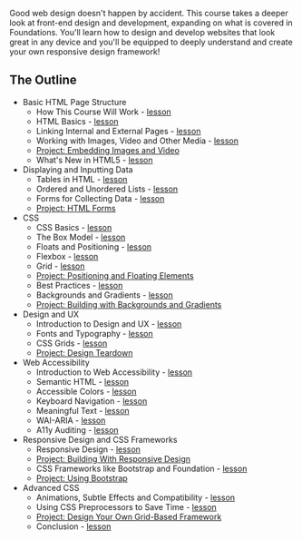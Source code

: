 Good web design doesn't happen by accident. This course takes a deeper look at front-end design and development, expanding on what is covered in Foundations. You'll learn how to design and develop websites that look great in any device and you'll be equipped to deeply understand and create your own responsive design framework!

## The Outline

- Basic HTML Page Structure
  - How This Course Will Work - [lesson](introduction.md)
  - HTML Basics - [lesson](html5_basics.md)
  - Linking Internal and External Pages - [lesson](links.md)
  - Working with Images, Video and Other Media - [lesson](images.md)
  - [Project: Embedding Images and Video](project_media.md)
  - What's New in HTML5 - [lesson](new_html5.md)
- Displaying and Inputting Data
  - Tables in HTML - [lesson](tables.md)
  - Ordered and Unordered Lists - [lesson](lists.md)
  - Forms for Collecting Data - [lesson](html_forms.md)
  - [Project: HTML Forms](project_html_forms.md)
- CSS
  - CSS Basics - [lesson](css_basics.md)
  - The Box Model - [lesson](box_model.md)
  - Floats and Positioning - [lesson](floats_positioning.md)
  - Flexbox - [lesson](flexbox_layout.md)
  - Grid - [lesson](grid_layout.md)
  - [Project: Positioning and Floating Elements](project_positioning.md)
  - Best Practices - [lesson](best_practices.md)
  - Backgrounds and Gradients - [lesson](backgrounds.md)
  - [Project: Building with Backgrounds and Gradients](project_backgrounds.md)
- Design and UX
  - Introduction to Design and UX - [lesson](design_ux.md)
  - Fonts and Typography - [lesson](typography.md)
  - CSS Grids - [lesson](css_grids.md)
  - [Project: Design Teardown](project_design.md)
- Web Accessibility
  - Introduction to Web Accessibility - [lesson](web_accessibility.md)
  - Semantic HTML - [lesson](semantic_html.md)
  - Accessible Colors - [lesson](accessible_colors.md)
  - Keyboard Navigation - [lesson](keyboard_navigation.md)
  - Meaningful Text - [lesson](meaningful_text.md)
  - WAI-ARIA - [lesson](aria.md)
  - A11y Auditing - [lesson](accessibility_auditing.md)
- Responsive Design and CSS Frameworks
  - Responsive Design - [lesson](responsive_design.md)
  - [Project: Building With Responsive Design](project_responsive.md)
  - CSS Frameworks like Bootstrap and Foundation - [lesson](css_frameworks.md)
  - [Project: Using Bootstrap](project_bootstrap.md)
- Advanced CSS
  - Animations, Subtle Effects and Compatibility - [lesson](stylings.md)
  - Using CSS Preprocessors to Save Time - [lesson](preprocessors.md)
  - [Project: Design Your Own Grid-Based Framework](project_css_frameworks.md)
  - Conclusion - [lesson](conclusion.md)
